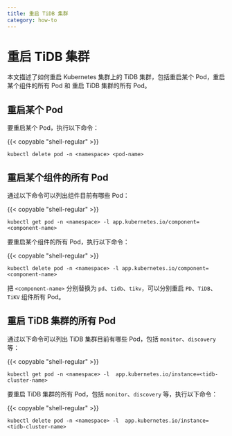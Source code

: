 ```yaml
---
title: 重启 TiDB 集群
category: how-to
---
```


# 重启 TiDB 集群

本文描述了如何重启 Kubernetes 集群上的 TiDB 集群，包括重启某个 Pod，重启某个组件的所有 Pod 和 重启 TiDB 集群的所有 Pod。

## 重启某个 Pod

要重启某个 Pod，执行以下命令：

{{< copyable "shell-regular" >}}

```shell
kubectl delete pod -n <namespace> <pod-name>
```

## 重启某个组件的所有 Pod

通过以下命令可以列出组件目前有哪些 Pod：

{{< copyable "shell-regular" >}}

```shell
kubectl get pod -n <namespace> -l app.kubernetes.io/component=<component-name>
```

要重启某个组件的所有 Pod，执行以下命令：

{{< copyable "shell-regular" >}}

```shell
kubectl delete pod -n <namespace> -l app.kubernetes.io/component=<component-name>
```

把 `<component-name>` 分别替换为 `pd`、`tidb`、`tikv`，可以分别重启 `PD`、`TiDB`、`TiKV` 组件所有 Pod。

## 重启 TiDB 集群的所有 Pod

通过以下命令可以列出 TiDB 集群目前有哪些 Pod，包括 `monitor`、`discovery` 等：

{{< copyable "shell-regular" >}}

```shell
kubectl get pod -n <namespace> -l  app.kubernetes.io/instance=<tidb-cluster-name>
```

要重启 TiDB 集群的所有 Pod，包括 `monitor`、`discovery` 等，执行以下命令：

{{< copyable "shell-regular" >}}

```shell
kubectl delete pod -n <namespace> -l  app.kubernetes.io/instance=<tidb-cluster-name>
```
